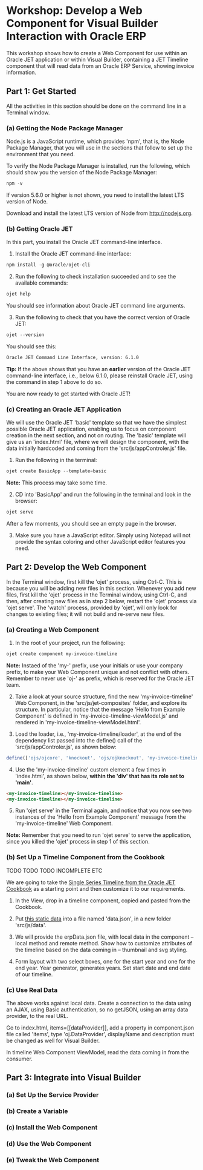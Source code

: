 # Workshop: Develop a Web Component for Visual Builder Interaction with Oracle ERP
This workshop shows how to create a Web Component for 
use within an Oracle JET application or within Visual Builder, containing a JET Timeline component 
that will read data from an Oracle ERP Service, showing invoice information.

## Part 1: Get Started

All the activities in this section should be done on the command line in a Terminal window.

### (a) Getting the Node Package Manager

Node.js is a JavaScript runtime, which provides 'npm', that is, the Node Package Manager, that you will use in the sections that follow to set up the environment that you need.

To verify the Node Package Manager is installed, run the following, which should show you the version of the Node Package Manager:
```js #button { border: none; }   
npm -v
```

If version 5.6.0 or higher is not shown, you need to install the latest LTS version of Node.

Download and install the latest LTS version of Node from http://nodejs.org.

### (b) Getting Oracle JET

In this part, you install the Oracle JET command-line interface.

1. Install the Oracle JET command-line interface:

```js #button { border: none; }
npm install -g @oracle/ojet-cli
```

2. Run the following to check installation succeeded and to see the available commands:

```js #button { border: none; }
ojet help
```

You should see information about Oracle JET command line arguments.

3. Run the following to check that you have the correct version of Oracle JET:

```js #button { border: none; }
ojet --version
```

You should see this:

```html #button { border: none; }
Oracle JET Command Line Interface, version: 6.1.0
```

**Tip:** If the above shows that you have an **earlier** version of the Oracle JET command-line interface, i.e., below 6.1.0, please reinstall Oracle JET, using the command in step 1 above to do so.

You are now ready to get started with Oracle JET!

### (c) Creating an Oracle JET Application

We will use the Oracle JET 'basic' template so that we have the simplest possible Oracle JET application, enabling us to focus on component creation in the next section, and not on routing. The 'basic' template will give us an 'index.html' file, where we will design the component, with the data initially hardcoded and coming from the 'src/js/appControler.js' file.

1. Run the following in the terminal:

```js #button { border: none; }
ojet create BasicApp --template=basic
```
**Note:** This process may take some time.

2. CD into 'BasicApp' and run the following in the terminal and look in the browser:

```js #button { border: none; }
ojet serve
```

After a few moments, you should see an empty page in the browser.

3. Make sure you have a JavaScript editor. Simply using Notepad will not provide the syntax coloring and other JavaScript editor features you need. 

## Part 2: Develop the Web Component

In the Terminal window, first kill the 'ojet' process, using Ctrl-C. This is because you will be adding new files in this section. Whenever you add new files, first kill the 'ojet' process in the Terminal window, using Ctrl-C, and then, after creating new files as in step 2 below, restart the 'ojet' process via 'ojet serve'. The 'watch' process, provided by 'ojet', will only look for changes to existing files; it will not build and re-serve new files.

### (a) Creating a Web Component

1. In the root of your project, run the following:

```js #button { border: none; }
ojet create component my-invoice-timeline
```

**Note:** Instaed of the 'my-' prefix, use your initials or use your company prefix, to make your Web Component unique and not conflict with others. Remember to never use 'oj-' as prefix, which is reserved for the Oracle JET team.

2. Take a look at your source structure, find the new 'my-invoice-timeline' Web Component, in the 'src/js/jet-composites' folder, and explore its structure. In particular, notice that the message 'Hello from Example Component' is defined in 'my-invoice-timeline-viewModel.js' and rendered in 'my-invoice-timeline-viewModel.html'.


3. Load the loader, i.e., 'my-invoice-timeline/loader', at the end of the dependency list passed into the define() call of the 'src/js/appControler.js', as shown below:

```js #button { border: none; }
define(['ojs/ojcore', 'knockout', 'ojs/ojknockout', 'my-invoice-timeline/loader'],
```

4. Use the 'my-invoice-timeline' custom element a few times in 'index.html', as shown below, **within the 'div' that has its role set to 'main'**.

```html #button { border: none; }
<my-invoice-timeline></my-invoice-timeline>
<my-invoice-timeline></my-invoice-timeline>
```

5. Run 'ojet serve' in the Terminal again, and notice that you now see two instances of the 'Hello from Example Component' message from the 'my-invoice-timeline' Web Component.

**Note:** Remember that you need to run 'ojet serve' to serve the application, since you killed the 'ojet' process in step 1 of this section.

### (b) Set Up a Timeline Component from the Cookbook

TODO TODO TODO INCOMPLETE ETC

We are going to take the [Single Series Timeline from the Oracle JET Cookbook](https://www.oracle.com/webfolder/technetwork/jet/jetCookbook.html?component=timeline&demo=basicTimeline) as a starting point and then customize it to our requirements.

1. In the View, drop in a timeline component, copied and pasted from the Cookbook. 

2. Put [this static data](https://gist.github.com/peppertech/52bee52327ae9a1c0958559da78508a8) into a file named 'data.json', in a new folder 'src/js/data'.

3. We will provide the erpData.json file, with local data in the component – local method and remote method. Show how to customize attributes of the timeline based on the data coming in – thumbnail and svg styling.

4. Form layout with two select boxes, one for the start year and one for the end year. Year generator, generates years. Set start date and end date of our timeline.

### (c) Use Real Data

The above works against local data. Create a connection to the data using an AJAX, using Basic authentication, so no getJSON, using an array data provider, to the real URL.

Go to index.html, items=[[dataProvider]], add a property in component.json file called 'items', type 'oj.DataProvider', displayName and description must be changed as well for Visual Builder.

In timeline Web Component ViewModel, read the data coming in from the consumer.

## Part 3: Integrate into Visual Builder

### (a) Set Up the Service Provider

### (b) Create a Variable

### (c) Install the Web Component

### (d) Use the Web Component

### (e) Tweak the Web Component

